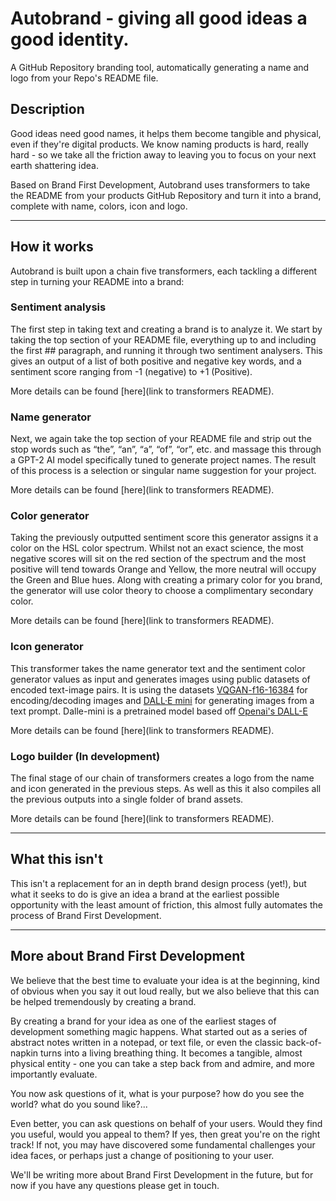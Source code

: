 # Autobrand - giving all good ideas a good identity.
A GitHub Repository branding tool, automatically generating a name and logo from your Repo's README file.
 
## Description
Good ideas need good names, it helps them become tangible and physical, even if they're digital products. We know naming products is hard, really hard - so we take all the friction away to leaving you to focus on your next earth shattering idea.
 
Based on Brand First Development, Autobrand uses transformers to take the README from your products GitHub Repository and turn it into a brand, complete with name, colors, icon and logo.
 
---
 
## How it works
 
Autobrand is built upon a chain five transformers, each tackling a different step in turning your README into a brand:
 
### Sentiment analysis
 
The first step in taking text and creating a brand is to analyze it. We start by taking the top section of your README file, everything up to and including the first ## paragraph, and running it through two sentiment analysers. This gives an output of a list of both positive and negative key words, and a sentiment score ranging from -1 (negative) to +1 (Positive).
 
More details can be found [here](link to transformers README).
 
### Name generator

Next,  we again take the top section of your README file and strip out the stop words such as “the”, “an”, “a”, “of”, “or”, etc. and massage this through a GPT-2 AI model specifically tuned to generate project names.  The result of this process is a selection or singular name suggestion for your project.
 
More details can be found [here](link to transformers README).
 
 
### Color generator
 
Taking the previously outputted sentiment score this generator assigns it a color on the HSL color spectrum. Whilst not an exact science, the most negative scores will sit on the red section of the spectrum and the most positive will tend towards Orange and Yellow, the more neutral will occupy the Green and Blue hues. Along with creating a primary color for you brand, the generator will use color theory to choose a complimentary secondary color.
 
More details can be found [here](link to transformers README).
 
 
### Icon generator
 
This transformer takes the name generator text and the sentiment color generator values as input and generates images using public datasets of encoded text-image pairs. It is using the datasets [VQGAN-f16-16384](https://huggingface.co/dalle-mini/vqgan_imagenet_f16_16384) for encoding/decoding images and [DALL·E mini](https://huggingface.co/flax-community/dalle-mini) for generating images from a text prompt. Dalle-mini is a pretrained model based off [Openai's DALL-E](https://openai.com/blog/dall-e/)
 
More details can be found [here](link to transformers README).
 
### Logo builder (In development)
 
The final stage of our chain of transformers creates a logo from the name and icon generated in the previous steps. As well as this it also compiles all the previous outputs into a single folder of brand assets.
 
More details can be found [here](link to transformers README).
 
---
 
## What this isn't
 
This isn't a replacement for an in depth brand design process (yet!), but what it seeks to do is give an idea a brand at the earliest possible opportunity with the least amount of friction, this almost fully automates the process of Brand First Development.
 
---
 
## More about Brand First Development
 
We believe that the best time to evaluate your idea is at the beginning, kind of obvious when you say it out loud really, but we also believe that this can be helped tremendously by creating a brand.
 
By creating a brand for your idea as one of the earliest stages of development something magic happens. What started out as a series of abstract notes written in a notepad, or text file, or even the classic back-of-napkin turns into a living breathing thing. It becomes a tangible, almost physical entity - one you can take a step back from and admire, and more importantly evaluate.
 
You now ask questions of it, what is your purpose? how do you see the world? what do you sound like?...
 
Even better, you can ask questions on behalf of your users. Would they find you useful, would you appeal to them? If yes, then great you're on the right track! If not, you may have discovered some fundamental challenges your idea faces, or perhaps just a change of positioning to your user.
 
We'll be writing more about Brand First Development in the future, but for now if you have any questions please get in touch.
